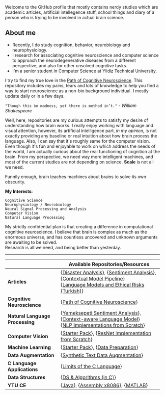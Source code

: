 Welcome to the GitHub profile that mostly contains nerdy studies which are academic articles, artificial intellegence stuff, school things and diary of a person who is trying to be involved in actual brain science.



## About me

* Recently, I do study cognition, behavior, neurobiology and neurophysiology. 
* I research for associating cognitive neuroscience and computer science to approach the neurodegenerative diseases from a different perspective, and also for other unsolved cognitive tasks.
* I'm a senior student in Computer Science at Yildiz Technical University.

I try to find my true love in the [Path of Cognitive Neuroscience](https://github.com/Toygarr/cognitive-neuroscience). This repository includes my pains, tears and lots of knowledge to help you find a way to start neuroscience as a non-bio background individual. I mostly update daily or in a few days.

```"Though this be madness, yet there is method in’t."``` \- *William Shakespeare*

Well, here, repositories are my curious attempts to satisfy my desire of understanding how brain works. I really enjoy working with language and visual attention, however, its artificial intelligence part, *in my opinion*, is not exactly providing any baseline or real intuition about how brain process the language. Also, I can say that it's roughly same for the computer vision. Even though it's fun and enjoyable to work on which address the needs of the world, I am actually curious about the real functioning of cognition at the brain. From my perspective, we need way more intelligent machines, and most of the current studies are not depending on science. **Scale** is not all we need. 

Funnily enough, brain teaches machines about brains to solve its own obscurity. 


**My Interests:** <br/>
```
Cognitive Science
Neurophysiology / Neurobiology
Neural Signal Processing and Analysis
Computer Vision
Natural Language Processing
```

My	strictly confidential plan is that creating a difference in computational cognitive neuroscience. I believe that brain is complex as much as the enormous universe, and has countless uncovered and unknown arguments are awaiting to be solved. <br/> Research is all we need, and being better than yesterday.


 _____

|   | Available Repositories/Resources |
| --- | --- |
| **Articles** | {[Disaster Analysis](https://github.com/Toygarr/classification-of-disaster-related-tweets)}, {[Sentiment Analysis](https://github.com/Toygarr/Sentiment-Analysis-for-Yemeksepeti-Reviews-in-Turkish/blob/main/Yemeksepeti%20Sentiment%20Analysis%20using%20word2vec%2C%20CNN%20and%20BiLSTM.pdf)}, {[Contextual Model Pipeline](https://github.com/Toygarr/Sentiment-aware-Model-to-Classify-Tweets-in-Real-Time/blob/main/project%20paper/Contextual%20Model%20for%20Sentiment%20Extraction%20from%20Tweets.pdf)}<br/>  {[Language Models and Ethical Risks (Turkish)](https://github.com/Toygarr/Language-Models-and-Ethical-Risks/blob/main/Dil_Modelleri_ve_Etik.pdf)}|
| **Cognitive Neuroscience** | {[Path of Cognitive Neuroscience](https://github.com/Toygarr/cognitive-neuroscience)} |
| **Natural Language Processing** | {[Yemeksepeti Sentiment Analysis](https://github.com/Toygarr/Sentiment-Analysis-for-Yemeksepeti-Reviews-in-Turkish/blob/main/yemeksepeti-sentiment-analysis.ipynb)}, {[Context-aware Language Model](https://github.com/Toygarr/Sentiment-aware-Model-to-Classify-Tweets-in-Real-Time/blob/main/sentiment-aware-contextual-model-for-tweets.ipynb)}<br/> {[NLP Implementations from Scratch](https://github.com/Toygarr/nlp-implementations-from-scratch)} |
| **Computer Vision** | {[Starter Pack](https://github.com/Toygarr/exploring-computer-vision)}, {[ResNet Implementation from Scratch](https://github.com/Toygarr/resnet-implementation-for-image-classification/blob/main/resnet-implementation-for-image-classification.ipynb)} |
| **Machine Learning** | {[Starter Pack](https://github.com/Toygarr/exploring-machine-learning)}, {[Data Preparation](https://github.com/Toygarr/Data-Preparation)} | 
| **Data Augmentation** | {[Synthetic Text Data Augmentation](https://github.com/Toygarr/synthetic-text-data-augmentation)} | 
| **C Language Applications** | {[Limits of the C Language](https://github.com/Toygarr/c-programming)}| 
| **Data Structures** | {[DS & Algorithms (in C)](https://github.com/Toygarr/data-structures)}|
| **YTU CE** | {[Java](https://github.com/Toygarr/Java)}, {[Assembly x8086](https://github.com/Toygarr/Assembly-x8086)}, {[MATLAB](https://github.com/Toygarr/MATLAB)}  | 
